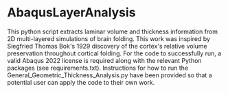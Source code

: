 # AbaqusLayerAnalysis
This python script extracts laminar volume and thickness information from 2D multi-layered simulations of brain folding. This work was inspired by Siegfried Thomas Bok's 1929 discovery of the cortex's relative volume preservation throughout cortical folding. For the code to successfully run, a valid Abaqus 2022 license is required along with the relevant Python packages (see requirements.txt). Instructions for how to run the General_Geometric_Thickness_Analysis.py have been provided so that a potential user can apply the code to their own work.
